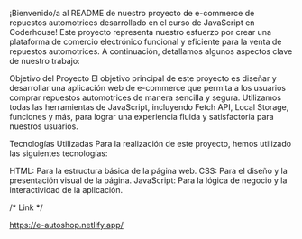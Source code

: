 ¡Bienvenido/a al README de nuestro proyecto de e-commerce de repuestos automotrices desarrollado en el curso de JavaScript en Coderhouse! Este proyecto representa nuestro esfuerzo por crear una plataforma de comercio electrónico funcional y eficiente para la venta de repuestos automotrices. A continuación, detallamos algunos aspectos clave de nuestro trabajo:

Objetivo del Proyecto
El objetivo principal de este proyecto es diseñar y desarrollar una aplicación web de e-commerce que permita a los usuarios comprar repuestos automotrices de manera sencilla y segura. Utilizamos todas las herramientas de JavaScript, incluyendo Fetch API, Local Storage, funciones y más, para lograr una experiencia fluida y satisfactoria para nuestros usuarios.

Tecnologías Utilizadas
Para la realización de este proyecto, hemos utilizado las siguientes tecnologías:

HTML: Para la estructura básica de la página web.
CSS: Para el diseño y la presentación visual de la página.
JavaScript: Para la lógica de negocio y la interactividad de la aplicación.

/* Link */

https://e-autoshop.netlify.app/

